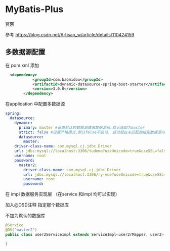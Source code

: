 

# MyBatis-Plus

[官网](https://mybatis.plus/)

参考 https://blog.csdn.net/Artisan_w/article/details/110424159





## 多数据源配置



在 pom.xml  添加

```xml
  <dependency>
            <groupId>com.baomidou</groupId>
            <artifactId>dynamic-datasource-spring-boot-starter</artifactId>
            <version>3.0.0</version>
        </dependency>
```

在application 中配置多数据源

```yml
spring:
  datasource:
    dynamic:
      primary: master #设置默认的数据源或者数据源组,默认值即为master
      strict: false #设置严格模式,默认false不启动. 启动后在未匹配到指定数据源时候会抛出异常,不启动则使用默认数据源.
      datasource:
        master:
    driver-class-name: com.mysql.cj.jdbc.Driver
    url: jdbc:mysql://localhost:3306/tudemo?useUnicode=true&useSSL=false&characterEncoding=utf8&serverTimezone=Asia/Shanghai
    username: root
    password:
      master2:
        driver-class-name: com.mysql.cj.jdbc.Driver
        url: jdbc:mysql://localhost:3306/ry-vue?useUnicode=true&useSSL=false&characterEncoding=utf8&serverTimezone=Asia/Shanghai
        username: root
        password:
```



在 impl 数据服务实现层 （在service 和impl 均可以实现）

加入@DS()注释 指定那个数据库

不加为默认的数据库

```java
@Service
@DS("master2")
public class user2ServiceImpl extends ServiceImpl<user2rMapper, user2> implements user2Service {

}

```

